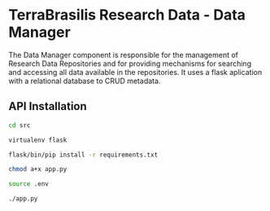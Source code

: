 # TerraBrasilis Research Data - Data Manager
The Data Manager component is responsible for the management of Research Data Repositories and for providing mechanisms for searching and accessing all data available in the repositories. It uses a flask aplication with a relational database to CRUD metadata.

API Installation
------------
```sh
cd src

virtualenv flask

flask/bin/pip install -r requirements.txt

chmod a+x app.py

source .env

./app.py
```
